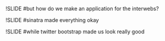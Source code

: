 !SLIDE
#but how do we make an application for the interwebs?

!SLIDE
#sinatra made everything okay
        
!SLIDE
#while twitter bootstrap made us look really good
